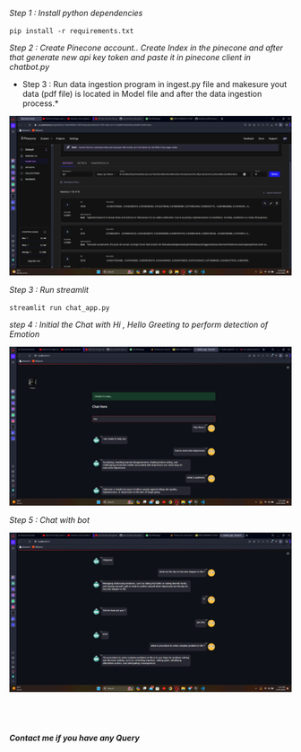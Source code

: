 *Step 1 : Install python dependencies*</br>

`pip install -r requirements.txt`

*Step 2 : Create Pinecone account.. Create Index in the pinecone and after that generate new api key token and paste it in pinecone client in chatbot.py*


* Step 3 : Run data ingestion program in ingest.py file and makesure yout data (pdf file) is located in Model file and after the data ingestion process.*

<img src="https://github.com/danielprinceD/EmoCare/blob/main/Project%20Output/Chatbot%20Integration/pinecone.png" />


*Step 3 : Run streamlit* </br>

`streamlit run chat_app.py`</br>


*step 4 : Initial the Chat with Hi , Hello Greeting to perform detection of Emotion*

<img src="https://github.com/danielprinceD/EmoCare/blob/main/Project%20Output/Chatbot%20Integration/Face%20Detected%20Output.png" />


*Step 5 : Chat with bot* 

<img src="https://github.com/danielprinceD/EmoCare/blob/main/Project%20Output/Chatbot%20Integration/1.png" />

</br>
</br>
</br>
</br>

#### *Contact me if you have any Query*
